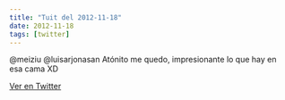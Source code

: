 ```yaml
---
title: "Tuit del 2012-11-18"
date: 2012-11-18
tags: [twitter]
---
```


@meiziu @luisarjonasan Atónito me quedo, impresionante lo que hay en esa cama XD



[Ver en Twitter](https://twitter.com/i/web/status/270116941300113409)
